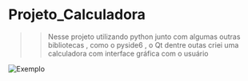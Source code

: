 # Projeto_Calculadora

>>Nesse projeto utilizando python junto com algumas outras bibliotecas , como o pyside6 , o Qt dentre outas criei uma calculadora com interface gráfica com o usuário


![Exemplo](https://github.com/ThiagoBrandaorj/Projeto_Calculadora/assets/126194290/e3187357-3b23-4ef2-9a48-8d44a4510a21)
